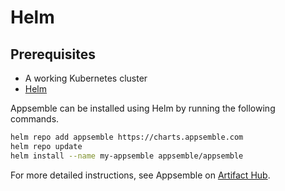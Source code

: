 
# Helm

## Prerequisites

- A working Kubernetes cluster
- [Helm](https://helm.sh)

Appsemble can be installed using Helm by running the following commands.

```sh copy
helm repo add appsemble https://charts.appsemble.com
helm repo update
helm install --name my-appsemble appsemble/appsemble
```

For more detailed instructions, see Appsemble on
[Artifact Hub](https://artifacthub.io/packages/helm/appsemble/appsemble).